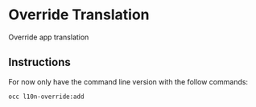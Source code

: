 # Override Translation

Override app translation


## Instructions

For now only have the command line version with the follow commands:


```
occ l10n-override:add
```

